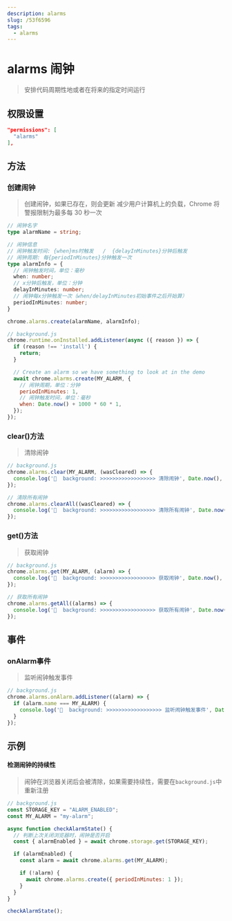 ```yaml
---
description: alarms
slug: /53f6596
tags: 
  - alarms
---
```


# alarms 闹钟
> 安排代码周期性地或者在将来的指定时间运行

## 权限设置

```json
"permissions": [
  "alarms"
],
```

## 方法
### 创建闹钟
> 创建闹钟，如果已存在，则会更新
> 减少用户计算机上的负载，Chrome 将警报限制为最多每 30 秒一次

```ts
// 闹钟名字
type alarmName = string;

// 闹钟信息
// 闹钟触发时间: {when}ms时触发   /  {delayInMinutes}分钟后触发
// 闹钟周期: 每{periodInMinutes}分钟触发一次
type alarmInfo = {
  // 闹钟触发时间，单位：毫秒
  when: number;
  // x分钟后触发，单位：分钟
  delayInMinutes: number;
  // 闹钟每x分钟触发一次（when/delayInMinutes初始事件之后开始算）
  periodInMinutes: number;
}

chrome.alarms.create(alarmName, alarmInfo);
```

```js
// background.js
chrome.runtime.onInstalled.addListener(async ({ reason }) => {
  if (reason !== 'install') {
    return;
  }

  // Create an alarm so we have something to look at in the demo
  await chrome.alarms.create(MY_ALARM, {
    // 闹钟周期，单位：分钟
    periodInMinutes: 1,
    // 闹钟触发时间，单位：毫秒
    when: Date.now() + 1000 * 60 * 1,
  });
});
```


### clear()方法
> 清除闹钟

```js
// background.js
chrome.alarms.clear(MY_ALARM, (wasCleared) => {
  console.log('🍄  background: >>>>>>>>>>>>>>>>>> 清除闹钟', Date.now(), wasCleared);
});

// 清除所有闹钟
chrome.alarms.clearAll((wasCleared) => {
  console.log('🍄  background: >>>>>>>>>>>>>>>>>> 清除所有闹钟', Date.now(), wasCleared);
});
```

### get()方法
> 获取闹钟

```js
// background.js
chrome.alarms.get(MY_ALARM, (alarm) => {
  console.log('🍄  background: >>>>>>>>>>>>>>>>>> 获取闹钟', Date.now(), alarm);
});

// 获取所有闹钟
chrome.alarms.getAll((alarms) => {
  console.log('🍄  background: >>>>>>>>>>>>>>>>>> 获取所有闹钟', Date.now(), alarms);
});
```


## 事件
###  onAlarm事件
> 监听闹钟触发事件

```js
// background.js
chrome.alarms.onAlarm.addListener((alarm) => {
  if (alarm.name === MY_ALARM) {
    console.log('🍄  background: >>>>>>>>>>>>>>>>>> 监听闹钟触发事件', Date.now(), alarm);
  }
});
```


## 示例

#### 检测闹钟的持续性
> 闹钟在浏览器关闭后会被清除，如果需要持续性，需要在`background.js`中重新注册

```js
// background.js
const STORAGE_KEY = "ALARM_ENABLED";
const MY_ALARM = "my-alarm";

async function checkAlarmState() {
  // 判断上次关闭浏览器时，闹钟是否开启
  const { alarmEnabled } = await chrome.storage.get(STORAGE_KEY);

  if (alarmEnabled) {
    const alarm = await chrome.alarms.get(MY_ALARM);

    if (!alarm) {
      await chrome.alarms.create({ periodInMinutes: 1 });
    }
  }
}

checkAlarmState();
```
